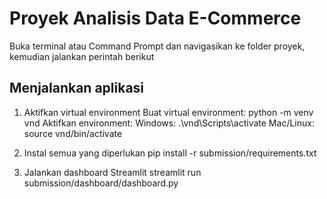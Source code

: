 
# Proyek Analisis Data E-Commerce
Buka terminal atau Command Prompt dan navigasikan ke folder proyek, kemudian jalankan perintah berikut
## Menjalankan aplikasi 
1. Aktifkan virtual environment 
   Buat virtual environment: python -m venv vnd
   Aktifkan environment:
      Windows: .\vnd\Scripts\activate
      Mac/Linux: source vnd/bin/activate

2. Instal semua yang diperlukan
      pip install -r submission/requirements.txt

3. Jalankan dashboard Streamlit
      streamlit run submission/dashboard/dashboard.py





